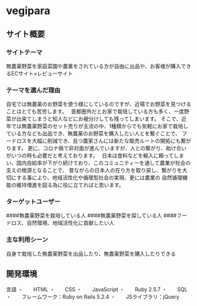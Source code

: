 # __vegipara__

## サイト概要

### サイトテーマ
無農薬野菜を家庭菜園や農業をされている方が自由に出品や、お客様が購入できるECサイト×レビューサイト

### テーマを選んだ理由
自宅では無農薬のお野菜を使う様にしているのですが、近場でお野菜を見つけることはとても苦労します。　
首都圏外だとお家で栽培している方も多く、一度野菜が出来てしまうと知人などにお裾分けしても残ってしまいます。
そこで、近年では無農薬野菜のセット売りが主流の中、1種類からでも気軽にお家で栽培している方なども出品でき、無農薬のお野菜を購入したい人とを繋ぐことで、
フードロスを大幅に削減でき、且つ農家さんには新たな販売ルートの開拓にも繋がります。
更に、コロナ禍で非対面が進んでいますが、人との繋がり、助け合いがいつの時も必要だと考えております。　
日本は食料などを輸入に頼ってしまい、国内自給率が下がり続けており、このコミュニティーを通して農業が社会の支えの根源となることで、
昔ながらの日本人の在り方を取り戻し、繋がりを大切にする事により、地域活性化や循環型社会の実現、更には農業の
自然循環機能の維持増進を図る為に役に立てればと思います。


### ターゲットユーザー
####無農薬野菜を栽培している人
####無農薬野菜を探している人
####フードロス、自然環境、地域活性化に貢献したい人

### 主な利用シーン
自身で栽培した無農薬野菜を出品したり、無農薬野菜を購入したりできる

## 開発環境
言語
・　　HTML
・　　CSS
・　　JavaScript
・　　Ruby 2.5.7
・　　SQL
・　　フレームワーク：Ruby on Rails 5.2.4
・　　JSライブラリ：jQuery

